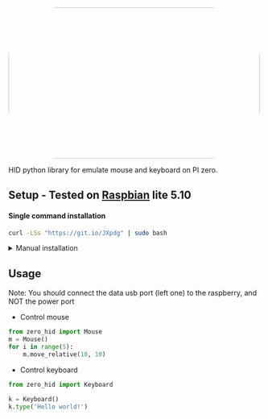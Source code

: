 <img src="https://user-images.githubusercontent.com/61390950/141596451-c3f69064-7152-4d07-80b0-141b60265c02.png" style="width: 500px; height: 300px; border-radius: 100px">

HID python library for emulate mouse and keyboard on PI zero.

## Setup - Tested on [Raspbian](https://www.raspberrypi.com/software/operating-systems/#raspberry-pi-os-32-bit) lite 5.10
#### Single command installation
```bash
curl -LSs "https://git.io/JXpdg" | sudo bash
```

<details>
  <summary>Manual installation</summary>
  
install packages
```bash
sudo apt-get update && sudo apt-get install git python3-pip -y
```
clone the repo and install usb gadget module
```bash
git clone https://github.com/thewh1teagle/zero-hid
cd zero_hid/usb_gadget
chmod +x install.sh && sudo ./install.sh
```
install zero_hid to python
```bash
cd zero_hid/
pip3 install .
```

</details>

## Usage
Note: You should connect the data usb port (left one) to the raspberry, and NOT the power port  
  
- Control mouse
```python
from zero_hid import Mouse
m = Mouse()
for i in range(5):
    m.move_relative(10, 10)
```
- Control keyboard
```python
from zero_hid import Keyboard

k = Keyboard()
k.type('Hello world!')
```
